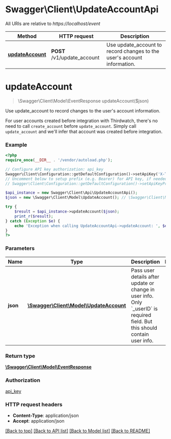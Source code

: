 # Swagger\Client\UpdateAccountApi

All URIs are relative to *https://localhost/event*

Method | HTTP request | Description
------------- | ------------- | -------------
[**updateAccount**](UpdateAccountApi.md#updateAccount) | **POST** /v1/update_account | Use update_account to record changes to the user&#39;s account information.


# **updateAccount**
> \Swagger\Client\Model\EventResponse updateAccount($json)

Use update_account to record changes to the user's account information.

For user accounts created before integration with Thirdwatch, there's no need to call `create_account` before `update_account`. Simply call `update_account` and we'll infer that account was created before integration.

### Example
```php
<?php
require_once(__DIR__ . '/vendor/autoload.php');

// Configure API key authorization: api_key
Swagger\Client\Configuration::getDefaultConfiguration()->setApiKey('X-THIRDWATCH-API-KEY', 'YOUR_API_KEY');
// Uncomment below to setup prefix (e.g. Bearer) for API key, if needed
// Swagger\Client\Configuration::getDefaultConfiguration()->setApiKeyPrefix('X-THIRDWATCH-API-KEY', 'Bearer');

$api_instance = new Swagger\Client\Api\UpdateAccountApi();
$json = new \Swagger\Client\Model\UpdateAccount(); // \Swagger\Client\Model\UpdateAccount | Pass user details after update or change in user info. Only `_userID` is required field. But this should contain user info.

try {
    $result = $api_instance->updateAccount($json);
    print_r($result);
} catch (Exception $e) {
    echo 'Exception when calling UpdateAccountApi->updateAccount: ', $e->getMessage(), PHP_EOL;
}
?>
```

### Parameters

Name | Type | Description  | Notes
------------- | ------------- | ------------- | -------------
 **json** | [**\Swagger\Client\Model\UpdateAccount**](../Model/UpdateAccount.md)| Pass user details after update or change in user info. Only &#x60;_userID&#x60; is required field. But this should contain user info. |

### Return type

[**\Swagger\Client\Model\EventResponse**](../Model/EventResponse.md)

### Authorization

[api_key](../../README.md#api_key)

### HTTP request headers

 - **Content-Type**: application/json
 - **Accept**: application/json

[[Back to top]](#) [[Back to API list]](../../README.md#documentation-for-api-endpoints) [[Back to Model list]](../../README.md#documentation-for-models) [[Back to README]](../../README.md)

